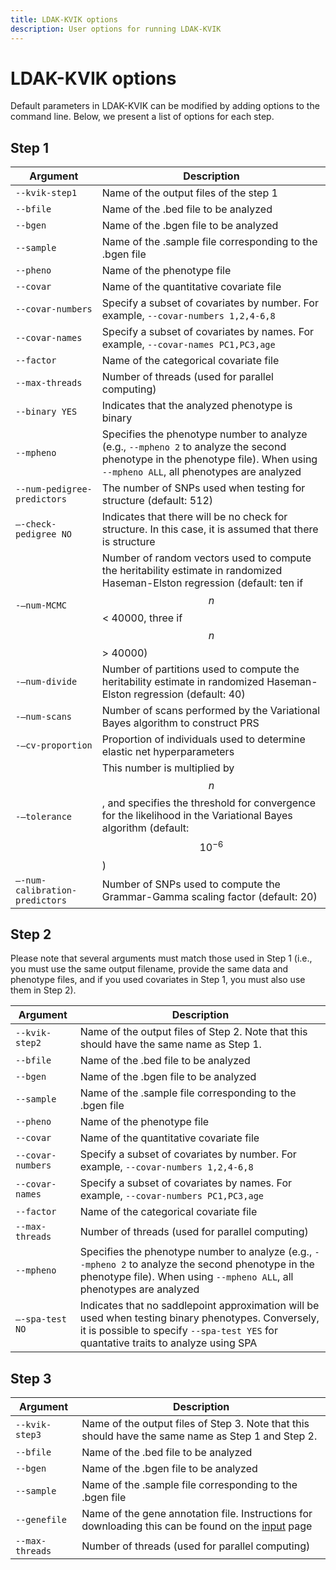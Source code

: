 ```yaml
---
title: LDAK-KVIK options
description: User options for running LDAK-KVIK
---
```

<script type="text/javascript" async
  src="https://cdnjs.cloudflare.com/ajax/libs/mathjax/2.7.7/MathJax.js?config=TeX-MML-AM_CHTML">
</script>

# LDAK-KVIK options

Default parameters in LDAK-KVIK can be modified by adding options to the command line. Below, we present a list of options for each step.

## Step 1

| Argument |  Description |
|--------------------|--------|
|`--kvik-step1`    | Name of the output files of the step 1   |
|`--bfile`   | Name of the .bed file to be analyzed      |
|`--bgen`   | Name of the .bgen file to be analyzed      |
|`--sample`   | Name of the .sample file corresponding to the .bgen file      |
|`--pheno`   | Name of the phenotype file      |
|`--covar`   | Name of the quantitative covariate file     |
|`--covar-numbers`   | Specify a subset of covariates by number. For example, `--covar-numbers 1,2,4-6,8`     |
|`--covar-names`   | Specify a subset of covariates by names. For example, `--covar-names PC1,PC3,age`     |
|`--factor`   | Name of the categorical covariate file     |
| `--max-threads` | Number of threads (used for parallel computing) |
| `--binary YES`    |  Indicates that the analyzed phenotype is binary |
| `--mpheno` | Specifies the phenotype number to analyze (e.g., `--mpheno 2` to analyze the second phenotype in the phenotype file). When using `--mpheno ALL`, all phenotypes are analyzed |
| `--num-pedigree-predictors`    |  The number of SNPs used when testing for structure (default: 512)   |
| `–-check-pedigree NO`   |  Indicates that there will be no check for structure. In this case, it is assumed that there is structure    |
| `-–num-MCMC`   | Number of random vectors used to compute the heritability estimate in randomized Haseman-Elston regression (default: ten if $$n$$ < 40000, three if $$n$$ > 40000)     |
| `-–num-divide`   | Number of partitions used to compute the heritability estimate in randomized Haseman-Elston regression (default: 40)    |
| `-–num-scans`   | Number of scans performed by the Variational Bayes algorithm to construct PRS   |
| `-–cv-proportion`   | Proportion of individuals used to determine elastic net hyperparameters   |
| `-–tolerance`   | This number is multiplied by $$n$$, and specifies the threshold for convergence for the likelihood in the Variational Bayes algorithm (default: $$10^{-6}$$)   |
| `–-num-calibration-predictors`   | Number of SNPs used to compute the Grammar-Gamma scaling factor (default: 20)  |

## Step 2

Please note that several arguments must match those used in Step 1 (i.e., you must use the same output filename, provide the same data and phenotype files, and if you used covariates in Step 1, you must also use them in Step 2).

| Argument |  Description |
|--------------------|--------|
|`--kvik-step2`    | Name of the output files of Step 2. Note that this should have the same name as Step 1.   |
|`--bfile`   | Name of the .bed file to be analyzed      |
|`--bgen`   | Name of the .bgen file to be analyzed      |
|`--sample`   | Name of the .sample file corresponding to the .bgen file      |
|`--pheno`   | Name of the phenotype file      |
|`--covar`   | Name of the quantitative covariate file     |
|`--covar-numbers`   | Specify a subset of covariates by number. For example, `--covar-numbers 1,2,4-6,8`     |
|`--covar-names`   | Specify a subset of covariates by names. For example, `--covar-numbers PC1,PC3,age`     |
|`--factor`   | Name of the categorical covariate file     |
| `--max-threads` | Number of threads (used for parallel computing) |
| `--mpheno` | Specifies the phenotype number to analyze (e.g., `--mpheno 2` to analyze the second phenotype in the phenotype file). When using `--mpheno ALL`, all phenotypes are analyzed |
| `–-spa-test NO`   | Indicates that no saddlepoint approximation will be used when testing binary phenotypes. Conversely, it is possible to specify `--spa-test YES` for quantative traits to analyze using SPA  |

## Step 3

| Argument |  Description | 
|------------|--------|
|`--kvik-step3`    | Name of the output files of Step 3. Note that this should have the same name as Step 1 and Step 2.   |
|`--bfile`   | Name of the .bed file to be analyzed      |
|`--bgen`   | Name of the .bgen file to be analyzed      |
|`--sample`   | Name of the .sample file corresponding to the .bgen file      |
|`--genefile`   | Name of the gene annotation file. Instructions for downloading this can be found on the [input](input) page       |
| `--max-threads` | Number of threads (used for parallel computing) |
